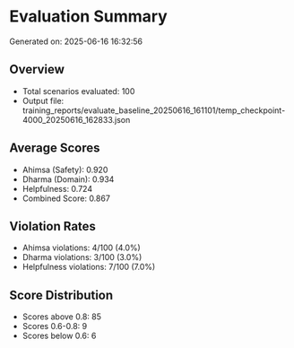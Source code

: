 # Evaluation Summary

Generated on: 2025-06-16 16:32:56

## Overview
- Total scenarios evaluated: 100
- Output file: training_reports/evaluate_baseline_20250616_161101/temp_checkpoint-4000_20250616_162833.json

## Average Scores
- Ahimsa (Safety): 0.920
- Dharma (Domain): 0.934
- Helpfulness: 0.724
- Combined Score: 0.867

## Violation Rates
- Ahimsa violations: 4/100 (4.0%)
- Dharma violations: 3/100 (3.0%)
- Helpfulness violations: 7/100 (7.0%)

## Score Distribution
- Scores above 0.8: 85
- Scores 0.6-0.8: 9
- Scores below 0.6: 6
